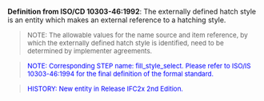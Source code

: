 ﻿**Definition
from ISO/CD 10303-46:1992**: The externally defined hatch style is an entity which makes an external reference to a hatching style.

> <font size="-1">NOTE: The allowable values for the name
source and item reference, by which the externally defined hatch style
is identified, need to be determined by implementer agreements.<br>
  </font>

> <font color="#0000ff" size="-1">NOTE: Corresponding
STEP name: fill_style_select. Please refer to ISO/IS 10303-46:1994 for
the final definition of the formal standard. </font>

> <font color="#0000ff" size="-1">HISTORY: New entity
in Release
IFC2x
2nd Edition.</font>